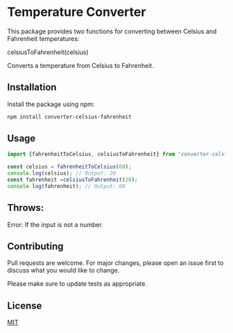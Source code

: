 # Temperature Converter


This package provides two functions for converting between Celsius and Fahrenheit temperatures:

celsiusToFahrenheit(celsius)

Converts a temperature from Celsius to Fahrenheit.

## Installation

Install the package using npm:

```bash
npm install converter-celsius-fahrenheit
```

## Usage

```javascript
import {fahrenheitToCelsius, celsiusToFahrenheit} from 'converter-celsius-fahrenheit'

const celsius = fahrenheitToCelsius(68);
console.log(celsius); // Output: 20
const fahrenheit =celsiusToFahrenheit(20);
console.log(fahrenheit); // Output: 68

```


## Throws:

Error: If the input is not a number.
## Contributing

Pull requests are welcome. For major changes, please open an issue first
to discuss what you would like to change.

Please make sure to update tests as appropriate.

## License

[MIT](https://choosealicense.com/licenses/mit/)